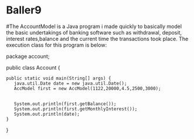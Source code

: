 # Baller9

#The AccountModel is a Java program i made quickly to basically model the basic undertakings of banking software such as withdrawal, deposit, interest rates,balance and the current time the transactions took place.
The execution class for this program is below:

package account;




public class Account {

    
    public static void main(String[] args) {
       java.util.Date date = new java.util.Date();
       AccModel first = new AccModel(1122,20000,4.5,2500,3000);
       
       
       System.out.println(first.getBalance());
       System.out.println(first.getMonthlyInterest());
       System.out.println(date);
    }
    
}

